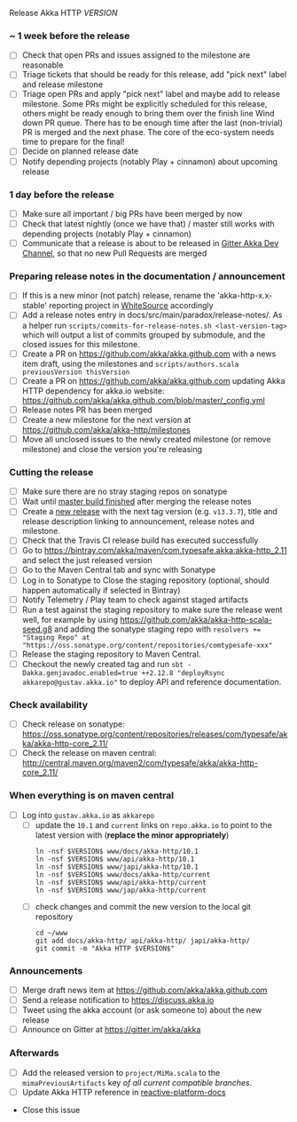 Release Akka HTTP $VERSION$

<!--
Release Train Issue Template for Akka HTTP

(Liberally copied and adopted from Scala itself https://github.com/scala/scala-dev/blob/b11cd2e4a4431de7867db6b39362bea8fa6650e7/notes/releases/template.md)

For every Akka HTTP release, make a copy of this file named after the release, and expand the variables.
Ideally replacing variables could become a script you can run on your local machine.

Variables to be expanded in this template:
- VERSION=???

Key links:
  - akka/akka-http milestone: https://github.com/akka/akka-http/milestone/?
-->

### ~ 1 week before the release
- [ ] Check that open PRs and issues assigned to the milestone are reasonable
- [ ] Triage tickets that should be ready for this release, add "pick next" label and release milestone
- [ ] Triage open PRs and apply "pick next" label and maybe add to release milestone. Some PRs might be explicitly scheduled for this release, others might be ready enough to bring them over the finish line 
Wind down PR queue. There has to be enough time after the last (non-trivial) PR is merged and the next phase. The core of the eco-system needs time to prepare for the final!
- [ ] Decide on planned release date
- [ ] Notify depending projects (notably Play + cinnamon) about upcoming release

### 1 day before the release
- [ ] Make sure all important / big PRs have been merged by now
- [ ] Check that latest nightly (once we have that) / master still works with depending projects (notably Play + cinnamon)
- [ ] Communicate that a release is about to be released in [Gitter Akka Dev Channel](https://gitter.im/akka/dev), so that no new Pull Requests are merged

### Preparing release notes in the documentation / announcement

- [ ] If this is a new minor (not patch) release, rename the 'akka-http-x.x-stable' reporting project in [WhiteSource](https://saas.whitesourcesoftware.com/) accordingly
- [ ] Add a release notes entry in docs/src/main/paradox/release-notes/. As a helper run `scripts/commits-for-release-notes.sh <last-version-tag>` which will output a list of commits grouped by submodule, and the closed issues for this milestone.
- [ ] Create a PR on https://github.com/akka/akka.github.com with a news item draft, using the milestones and `scripts/authors.scala previousVersion thisVersion`
- [ ] Create a PR on https://github.com/akka/akka.github.com updating Akka HTTP dependency for akka.io website: https://github.com/akka/akka.github.com/blob/master/_config.yml
- [ ] Release notes PR has been merged
- [ ] Create a new milestone for the next version at https://github.com/akka/akka-http/milestones
- [ ] Move all unclosed issues to the newly created milestone (or remove milestone) and close the version you're releasing

### Cutting the release

- [ ] Make sure there are no stray staging repos on sonatype
- [ ] Wait until [master build finished](https://travis-ci.org/akka/akka-http/builds/) after merging the release notes
- [ ] Create a [new release](https://github.com/akka/akka-http/releases/new) with the next tag version (e.g. `v13.3.7`), title and release description linking to announcement, release notes and milestone.
- [ ] Check that the Travis CI release build has executed successfully
- [ ] Go to https://bintray.com/akka/maven/com.typesafe.akka:akka-http_2.11 and select the just released version
- [ ] Go to the Maven Central tab and sync with Sonatype
- [ ] Log in to Sonatype to Close the staging repository (optional, should happen automatically if selected in Bintray)
- [ ] Notify Telemetry / Play team to check against staged artifacts
- [ ] Run a test against the staging repository to make sure the release went well, for example by using https://github.com/akka/akka-http-scala-seed.g8 and adding the sonatype staging repo with `resolvers += "Staging Repo" at "https://oss.sonatype.org/content/repositories/comtypesafe-xxx"`
- [ ] Release the staging repository to Maven Central.
- [ ] Checkout the newly created tag and run `sbt -Dakka.genjavadoc.enabled=true ++2.12.8 "deployRsync akkarepo@gustav.akka.io"` to deploy API and reference documentation.

### Check availability
- [ ] Check release on sonatype: https://oss.sonatype.org/content/repositories/releases/com/typesafe/akka/akka-http-core_2.11/
- [ ] Check the release on maven central: http://central.maven.org/maven2/com/typesafe/akka/akka-http-core_2.11/

### When everything is on maven central
  - [ ] Log into `gustav.akka.io` as `akkarepo`
    - [ ] update the `10.1` and `current` links on `repo.akka.io` to point to the latest version with (**replace the minor appropriately**)
         ```
         ln -nsf $VERSION$ www/docs/akka-http/10.1
         ln -nsf $VERSION$ www/api/akka-http/10.1
         ln -nsf $VERSION$ www/japi/akka-http/10.1
         ln -nsf $VERSION$ www/docs/akka-http/current
         ln -nsf $VERSION$ www/api/akka-http/current
         ln -nsf $VERSION$ www/jap/akka-http/current
         ```
    - [ ] check changes and commit the new version to the local git repository
         ```
         cd ~/www
         git add docs/akka-http/ api/akka-http/ japi/akka-http/
         git commit -m "Akka HTTP $VERSION$"
         ```

### Announcements
- [ ] Merge draft news item at https://github.com/akka/akka.github.com
- [ ] Send a release notification to https://discuss.akka.io
- [ ] Tweet using the akka account (or ask someone to) about the new release
- [ ] Announce on Gitter at https://gitter.im/akka/akka

### Afterwards
- [ ] Add the released version to `project/MiMa.scala` to the `mimaPreviousArtifacts` key *of all current compatible branches*.
- [ ] Update Akka HTTP reference in [reactive-platform-docs](https://github.com/typesafehub/reactive-platform-docs/edit/master/build.sbt#L29)
- Close this issue
